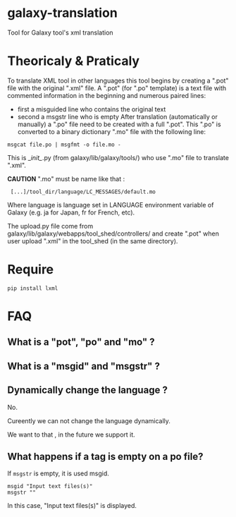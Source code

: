 # galaxy-translation
Tool for Galaxy tool's xml translation

# Theoricaly & Praticaly
To translate XML tool in other languages this tool begins by creating a ".pot" file with the original ".xml" file.
A ".pot" (for ".po" template) is a text file with commented information in the beginning and numerous paired lines:
- first a misguided line who contains the original text
- second a msgstr line who is empty
After translation (automatically or manually) a ".po" file need to be created with a full ".pot".
This ".po" is converted to a binary dictionary ".mo" file with the following line:

```
msgcat file.po | msgfmt -o file.mo -
```

This is \__init\__.py (from galaxy/lib/galaxy/tools/) who use ".mo" file to translate ".xml".

__CAUTION__ ".mo" must be name like that :

```
 [...]/tool_dir/language/LC_MESSAGES/default.mo
```
Where language is language set in LANGUAGE environment variable of Galaxy (e.g. ja for Japan, fr for French, etc).

The upload.py file come from galaxy/lib/galaxy/webapps/tool_shed/controllers/ and create ".pot" when user upload ".xml" in the tool_shed (in the same directory).


# Require

```
pip install lxml
```

# FAQ

## What is a "pot", "po" and "mo" ?

## What is a "msgid" and "msgstr" ?

## Dynamically change the language ?

No.

Cureently we can not change the language dynamically.

We want to that , in the future we support it.

## What happens if a tag is empty on a po file?

If `msgstr` is empty, it is used msgid.

```
msgid "Input text files(s)"
msgstr ""
```

In this case, "Input text files(s)" is displayed.
